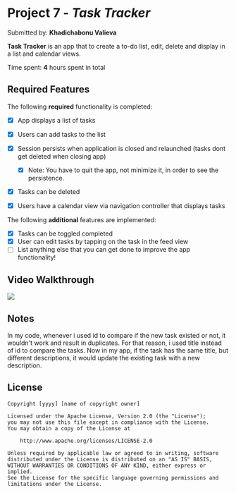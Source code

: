 # Project 7 - *Task Tracker*

Submitted by: **Khadichabonu Valieva**

**Task Tracker** is an app that to create a to-do list, edit, delete and display in a list and calendar views.

Time spent: **4** hours spent in total

## Required Features

The following **required** functionality is completed:

- [X] App displays a list of tasks
- [X] Users can add tasks to the list
- [X] Session persists when application is closed and relaunched (tasks dont get deleted when closing app) 
  - [X] Note: You have to quit the app, not minimize it, in order to see the persistence.
- [X] Tasks can be deleted
- [X] Users have a calendar view via navigation controller that displays tasks	


The following **additional** features are implemented:

- [X] Tasks can be toggled completed
- [X] User can edit tasks by tapping on the task in the feed view
- [ ] List anything else that you can get done to improve the app functionality!

## Video Walkthrough

<div>
    <a href="https://www.loom.com/share/655f761026fb4b849c6dafd0d9e7f658">
    </a>
    <a href="https://www.loom.com/share/655f761026fb4b849c6dafd0d9e7f658">
      <img style="max-width:300px;" src="https://cdn.loom.com/sessions/thumbnails/655f761026fb4b849c6dafd0d9e7f658-with-play.gif">
    </a>
  </div>

## Notes

In my code, whenever i used id to compare if the new task existed or not, it wouldn't work and result in duplicates. For that reason, i used title instead of id to compare the tasks.
Now in my app, if the task has the same title, but different descriptions, it would update the existing task with a new description. 

## License

    Copyright [yyyy] [name of copyright owner]

    Licensed under the Apache License, Version 2.0 (the "License");
    you may not use this file except in compliance with the License.
    You may obtain a copy of the License at

        http://www.apache.org/licenses/LICENSE-2.0

    Unless required by applicable law or agreed to in writing, software
    distributed under the License is distributed on an "AS IS" BASIS,
    WITHOUT WARRANTIES OR CONDITIONS OF ANY KIND, either express or implied.
    See the License for the specific language governing permissions and
    limitations under the License.
